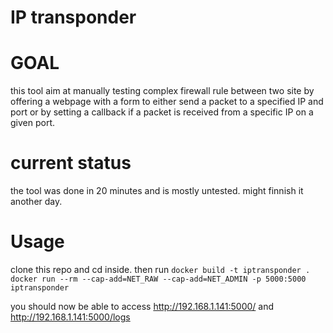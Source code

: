 # IP transponder


# GOAL
this tool aim at manually testing complex firewall rule between two site by offering a webpage with a form to either send a packet to a specified IP and port or by setting a callback if a packet is received from a specific IP on a given port.

# current status
the tool was done in 20 minutes and is mostly untested.
might finnish it another day.

# Usage
clone this repo and cd inside.
then run 
`docker build -t iptransponder .`
`docker run --rm --cap-add=NET_RAW --cap-add=NET_ADMIN -p 5000:5000 iptransponder`

you should now be able to access http://192.168.1.141:5000/ and http://192.168.1.141:5000/logs
